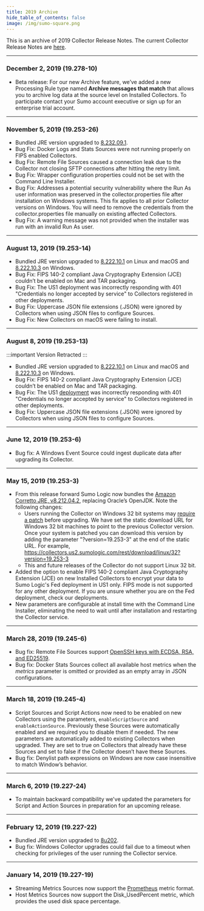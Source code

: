 ```yaml
---
title: 2019 Archive
hide_table_of_contents: false
image: /img/sumo-square.png
---
```


This is an archive of 2019 Collector Release Notes. The current Collector Release Notes are [here](/release-notes-collector).

---
### December 2, 2019 (19.278-10)

* Beta release: For our new Archive feature, we’ve added a new Processing Rule type named **Archive messages that match** that allows you to archive log data at the source level on Installed Collectors. To participate contact your Sumo account executive or sign up for an enterprise trial account.

---
### November 5, 2019 (19.253-26)
* Bundled JRE version upgraded to [8.232.09.1](https://docs.aws.amazon.com/corretto/latest/corretto-8-ug/change-log.html#changes-2019-10-15).
* Bug Fix: Docker Logs and Stats Sources were not running properly on FIPS enabled Collectors.
* Bug Fix: Remote File Sources caused a connection leak due to the Collector not closing SFTP connections after hitting the retry limit.
* Bug Fix: Wrapper configuration properties could not be set with the Command Line Installer.
* Bug Fix: Addresses a potential security vulnerability where the Run As user information was preserved in the collector.properties file after installation on Windows systems. This fix applies to all prior Collector versions on Windows. You will need to remove the credentials from the collector.properties file manually on existing affected Collectors.
* Bug Fix: A warning message was not provided when the installer was run with an invalid Run As user.

---
### August 13, 2019 (19.253-14)
* Bundled JRE version upgraded to [8.222.10.1](https://docs.aws.amazon.com/corretto/latest/corretto-8-ug/change-log.html#changes-2019-07-16) on Linux and macOS and [8.222.10.3](https://docs.aws.amazon.com/corretto/latest/corretto-8-ug/change-log.html#changes-2019-07-16-3) on Windows.
* Bug Fix: FIPS 140-2 compliant Java Cryptography Extension (JCE) couldn’t be enabled on Mac and TAR packaging.
* Bug Fix: The US1 deployment was incorrectly responding with 401 "Credentials no longer accepted by service" to Collectors registered in other deployments.
* Bug Fix: Uppercase JSON file extensions (.JSON) were ignored by Collectors when using JSON files to configure Sources.
* Bug Fix: New Collectors on macOS were failing to install.

---
### August 8, 2019 (19.253-13)

:::important
Version Retracted
:::

* Bundled JRE version upgraded to [8.222.10.1](https://docs.aws.amazon.com/corretto/latest/corretto-8-ug/change-log.html#changes-2019-07-16) on Linux and macOS and [8.222.10.3](https://docs.aws.amazon.com/corretto/latest/corretto-8-ug/change-log.html#changes-2019-07-16-3) on Windows.
* Bug Fix: FIPS 140-2 compliant Java Cryptography Extension (JCE) couldn’t be enabled on Mac and TAR packaging.
* Bug Fix: The US1 [deployment](/docs/api/troubleshooting#Deployments-and-Sumo-Logic-Endpoints) was incorrectly responding with 401 "Credentials no longer accepted by service" to Collectors registered in other deployments.
* Bug Fix: Uppercase JSON file extensions (.JSON) were ignored by Collectors when using JSON files to configure Sources.

---
### June 12, 2019 (19.253-6)
* Bug fix: A Windows Event Source could ingest duplicate data after upgrading its Collector.

---
### May 15, 2019 (19.253-3)
* From this release forward Sumo Logic now bundles the [Amazon Corretto JRE, v8.212.04.2](https://docs.aws.amazon.com/corretto/latest/corretto-8-ug/change-log.html#changes-2019-04-21), replacing Oracle’s OpenJDK. Note the following changes:
    * Users running the Collector on Windows 32 bit systems may [require a patch](https://support.microsoft.com/en-us/help/2842230/out-of-memory-error-on-a-computer-that-has-a-customized-maxmemorypersh) before upgrading. We have set the static download URL for Windows 32 bit machines to point to the previous Collector version. Once your system is patched you can download this version by adding the parameter "?version=19.253-3" at the end of the static URL. For example, https://collectors.us2.sumologic.com/rest/download/linux/32?version=19.253-3
    * This and future releases of the Collector do not support Linux 32 bit.
* Added the option to enable FIPS 140-2 compliant Java Cryptography Extension (JCE) on new Installed Collectors to encrypt your data to Sumo Logic's Fed deployment in US1 only. FIPS mode is not supported for any other deployment. If you are unsure whether you are on the Fed deployment, check our deployments.
* New parameters are configurable at install time with the Command Line Installer, eliminating the need to wait until after installation and restarting the Collector service.

---
### March 28, 2019 (19.245-6)
* Bug fix: Remote File Sources support [OpenSSH keys with ECDSA, RSA, and ED25519](https://github.com/connectbot/sshlib).
* Bug fix: Docker Stats Sources collect all available host metrics when the _metrics_ parameter is omitted or provided as an empty array in JSON configurations.

---
### March 18, 2019 (19.245-4)
* Script Sources and Script Actions now need to be enabled on new Collectors using the parameters, `enableScriptSource` and `enableActionSource`. Previously these Sources were automatically enabled and we required you to disable them if needed. The new parameters are automatically added to existing Collectors when upgraded. They are set to true on Collectors that already have these Sources and set to false if the Collector doesn’t have these Sources.
* Bug fix: Denylist path expressions on Windows are now case insensitive to match Window’s behavior.

---
### March 6, 2019 (19.227-24)
* To maintain backward compatibility we've updated the parameters for Script and Action Sources in preparation for an upcoming release.

---
### February 12, 2019 (19.227-22)
* Bundled JRE version upgraded to [8u202](https://www.oracle.com/technetwork/java/javase/8u202-relnotes-5209339.html).
* Bug fix: Windows Collector upgrades could fail due to a timeout when checking for privileges of the user running the Collector service.

---
### January 14, 2019 (19.227-19)
* Streaming Metrics Sources now support the [Prometheus](https://prometheus.io/) metric format.
* Host Metrics Sources now support the Disk_UsedPercent metric, which provides the used disk space percentage.
